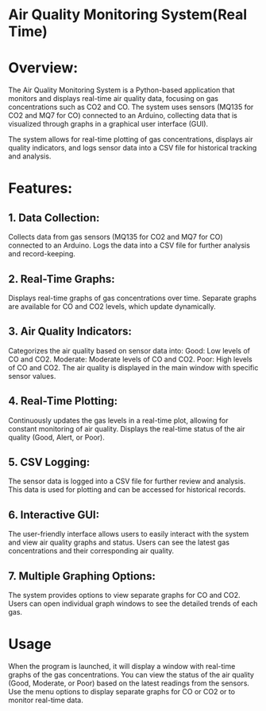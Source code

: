 # Air Quality Monitoring System(Real Time)

# Overview:
The Air Quality Monitoring System is a Python-based application that monitors and displays real-time air quality data, focusing on gas concentrations such as CO2 and CO. The system uses sensors (MQ135 for CO2 and MQ7 for CO) connected to an Arduino, collecting data that is visualized through graphs in a graphical user interface (GUI).

The system allows for real-time plotting of gas concentrations, displays air quality indicators, and logs sensor data into a CSV file for historical tracking and analysis.

# Features:
## 1. Data Collection:
Collects data from gas sensors (MQ135 for CO2 and MQ7 for CO) connected to an Arduino.
Logs the data into a CSV file for further analysis and record-keeping.
## 2. Real-Time Graphs:
Displays real-time graphs of gas concentrations over time.
Separate graphs are available for CO and CO2 levels, which update dynamically.
## 3. Air Quality Indicators:
Categorizes the air quality based on sensor data into:
Good: Low levels of CO and CO2.
Moderate: Moderate levels of CO and CO2.
Poor: High levels of CO and CO2.
The air quality is displayed in the main window with specific sensor values.
## 4. Real-Time Plotting:
Continuously updates the gas levels in a real-time plot, allowing for constant monitoring of air quality.
Displays the real-time status of the air quality (Good, Alert, or Poor).
## 5. CSV Logging:
The sensor data is logged into a CSV file for further review and analysis.
This data is used for plotting and can be accessed for historical records.
## 6. Interactive GUI:
The user-friendly interface allows users to easily interact with the system and view air quality graphs and status.
Users can see the latest gas concentrations and their corresponding air quality.
## 7. Multiple Graphing Options:
The system provides options to view separate graphs for CO and CO2.
Users can open individual graph windows to see the detailed trends of each gas.
# Usage
When the program is launched, it will display a window with real-time graphs of the gas concentrations.
You can view the status of the air quality (Good, Moderate, or Poor) based on the latest readings from the sensors.
Use the menu options to display separate graphs for CO or CO2 or to monitor real-time data.

